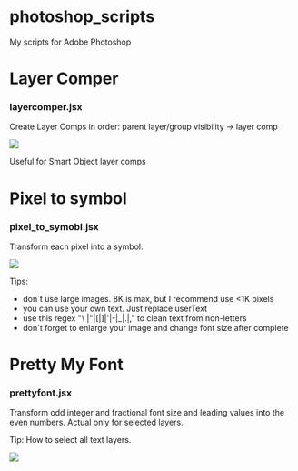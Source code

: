 # photoshop_scripts
My scripts for Adobe Photoshop

# Layer Comper
### layercomper.jsx
Create Layer Comps in order: parent layer/group visibility -> layer comp

<img src="http://s30.postimg.org/9memkr1wx/layercomper.gif">

Useful for Smart Object layer comps

# Pixel to symbol
### pixel_to_symobl.jsx
Transform each pixel into a symbol.

<img src="http://s27.postimg.org/v3uo9hm9f/instruction.png">

Tips:
* don`t use large images. 8K is max, but I recommend use <1K pixels
* you can use your own text. Just replace userText
* use this regex "\ |\"|\[|\]|\'|\-|\_|\.|\," to clean text from non-letters
* don`t forget to enlarge your image and change font size after complete

# Pretty My Font
### prettyfont.jsx

Transform odd integer and fractional font size and leading values into the even numbers. Actual only for selected layers. 

Tip: How to select all text layers.

<img src="http://s27.postimg.org/8hzym65zn/select_all_layers.gif">
